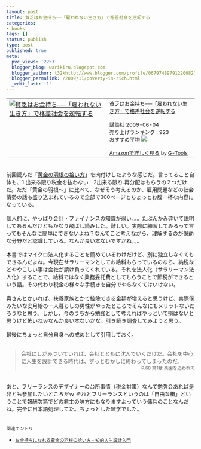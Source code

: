 ```yaml
---
layout: post
title: 貧乏はお金持ち──「雇われない生き方」で格差社会を逆転する
categories:
- books
tags: []
status: publish
type: post
published: true
meta:
  pvc_views: '2253'
  blogger_blog: warikiru.blogspot.com
  blogger_author: t32khttp://www.blogger.com/profile/06797489791220082722noreply@blogger.com
  blogger_permalink: /2009/11/poverty-is-rich.html
  _edit_last: '1'
---
```

<table border="0" cellpadding="5"><tbody><tr><td valign="top"><a href="http://www.amazon.co.jp/exec/obidos/ASIN/4062153580/warikiru-22/ref=nosim/" target="_blank"><img src="http://ecx.images-amazon.com/images/I/51XQj7IEM3L._SL160_.jpg" alt="貧乏はお金持ち──「雇われない生き方」で格差社会を逆転する" border="0" /></a></td><td valign="top"><span style="font-size:85%;"><a href="http://www.amazon.co.jp/%E8%B2%A7%E4%B9%8F%E3%81%AF%E3%81%8A%E9%87%91%E6%8C%81%E3%81%A1%E2%94%80%E2%94%80%E3%80%8C%E9%9B%87%E3%82%8F%E3%82%8C%E3%81%AA%E3%81%84%E7%94%9F%E3%81%8D%E6%96%B9%E3%80%8D%E3%81%A7%E6%A0%BC%E5%B7%AE%E7%A4%BE%E4%BC%9A%E3%82%92%E9%80%86%E8%BB%A2%E3%81%99%E3%82%8B-%E6%A9%98-%E7%8E%B2/dp/4062153580%3FSubscriptionId%3D15SMZCTB9V8NGR2TW082%26tag%3Dwarikiru-22%26linkCode%3Dxm2%26camp%3D2025%26creative%3D165953%26creativeASIN%3D4062153580" target="_blank">貧乏はお金持ち──「雇われない生き方」で格差社会を逆転する</a><img src="http://www.blogger.com/%27http://www.assoc-amazon.jp/e/ir?t=" l="ur2&amp;o=" 9="" alt="''" border="0" height="1" width="1" /><br /><br />講談社  2009-06-04<br />売り上げランキング : 923<br />おすすめ平均  <img src="http://g-images.amazon.com/images/G/01/detail/stars-4-0.gif" /><br /><br /><a href="http://www.amazon.co.jp/%E8%B2%A7%E4%B9%8F%E3%81%AF%E3%81%8A%E9%87%91%E6%8C%81%E3%81%A1%E2%94%80%E2%94%80%E3%80%8C%E9%9B%87%E3%82%8F%E3%82%8C%E3%81%AA%E3%81%84%E7%94%9F%E3%81%8D%E6%96%B9%E3%80%8D%E3%81%A7%E6%A0%BC%E5%B7%AE%E7%A4%BE%E4%BC%9A%E3%82%92%E9%80%86%E8%BB%A2%E3%81%99%E3%82%8B-%E6%A9%98-%E7%8E%B2/dp/4062153580%3FSubscriptionId%3D15SMZCTB9V8NGR2TW082%26tag%3Dwarikiru-22%26linkCode%3Dxm2%26camp%3D2025%26creative%3D165953%26creativeASIN%3D4062153580" target="_blank">Amazonで詳しく見る</a></span><span style="font-size:85%;"> </span><span style="font-size:85%;">by <a href="http://www.goodpic.com/mt/aws/index.html">G-Tools</a></span></td></tr></tbody></table><br />前回読んだ「<a href="http://warikiru.blogspot.com/2009/07/golden-feather-of-wealth.html">黄金の羽根の拾い方</a>」を肉付けしたような感じだ。言ってること自体も、1.出来る限り税金を払わない　2出来る限り.再分配はもらうの２つだけだ。ただ「黄金の羽根〜」に比べて、なぜそう考えるのか、雇用問題などの社会情勢の話も盛り込まれているので全部で300ページとちょっとお腹一杯な内容になっている。<br /><br />個人的に、やっぱり会計・ファイナンスの知識が弱い。。。たぶんかみ砕いて説明してあるんだけどもかなり飛ばし読みした。難しい。実際に練習してみるって言ってもそんなに簡単にできないよね？なんてこと考えながら、理解するのが億劫な分野だと認識している。なんか良い本ないですかね。。。<br /><br />本書ではマイクロ法人化することを薦めているわけだけど、別に独立しなくてもできるんだよね。今現在サラリーマンとしてお給料もらっているのなら、納税などややこしい事は会社が請け負ってくれている。それを法人化（サラリーマン法人化）することで、給料ではなく業務委託費としてもらうことで節税ができるという話。その代わり税金の様々な手続きを自分でやらなくてはいけない。<br /><br />奥さんとかいれば、扶養家族とかで控除できる金額が増えると思うけど、実際僕みたいな安月給の一人暮らしの男性がやったところでそんなにもメリットないだろうなと思う。しかし、今のうちから勉強として考えればやっといて損はないと思うけど怖いねｗなんか良い本ないかな。引き続き調査してみようと思う。<br /><br />最後にちょっと自分自身への戒めとして引用しておく。<br /><br /><blockquote>会社にしがみついていれば、会社とともに沈んでいくだけだ。会社を中心に人生を設計できる時代は、ずっとむかしに終わってしまったのだ。<br /><div style="text-align: right;"><span style="font-size:85%;">P.68 第1章 楽園を追われて</span><br /></div></blockquote><br />あと、フリーランスのデザイナーの台所事情（税金対策）なんて勉強会あれば是非とも参加したいところだｗ それとフリーランスというのは「自由な槍」ということで報酬次第でどの君主の味方にもなりますよっていう傭兵のことなんだね。完全に日本語処理してた。ちょっとした雑学でした。<br /><br /><br /><span style="font-size:85%;">関連エントリ<br /></span><ul><li><span style="font-size:85%;"><a href="http://warikiru.blogspot.com/2009/07/golden-feather-of-wealth.html">お金持ちになれる黄金の羽根の拾い方 - 知的人生設計入門</a></span></li></ul>
